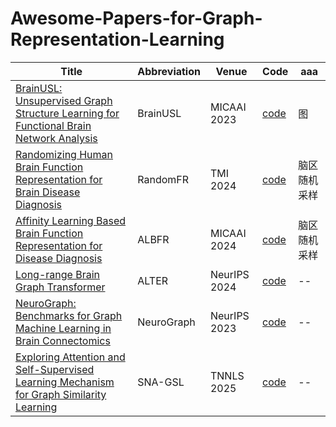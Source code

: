 # Awesome-Papers-for-Graph-Representation-Learning

| Title | Abbreviation | Venue | Code | aaa |
|-----|-----|-----|-----|-----|
| [BrainUSL: Unsupervised Graph Structure Learning for Functional Brain Network Analysis](https://link.springer.com/chapter/10.1007/978-3-031-43993-3_20) | BrainUSL | MICAAI 2023 | [code](https://github.com/IntelliDAL/Graph/tree/main/BrainUSL) | 图 |
| [Randomizing Human Brain Function Representation for Brain Disease Diagnosis](https://ieeexplore.ieee.org/document/10440630) | RandomFR | TMI 2024 | [code](https://github.com/mjliu2020/RandomFR) | 脑区随机采样 |
| [Affinity Learning Based Brain Function Representation for Disease Diagnosis](https://link.springer.com/chapter/10.1007/978-3-031-72069-7_2) | ALBFR | MICAAI 2024 | [code](https://github.com/mjliu2020/ALBFR) | 脑区随机采样 |
| [Long-range Brain Graph Transformer](https://arxiv.org/pdf/2501.01100v2) | ALTER | NeurIPS 2024 | [code](https://github.com/yushuowiki/ALTER) | -- |
| [NeuroGraph: Benchmarks for Graph Machine Learning in Brain Connectomics](https://arxiv.org/abs/2306.06202) | NeuroGraph | NeurIPS 2023 | [code](https://anwar-said.github.io/anwarsaid/neurograph.html) | -- |
| [Exploring Attention and Self-Supervised Learning Mechanism for Graph Similarity Learning](https://ieeexplore.ieee.org/abstract/document/10804817) | SNA-GSL | TNNLS 2025 | [code](https://github.com/IntelliDAL/Graph/SNA-GSL) | -- |
